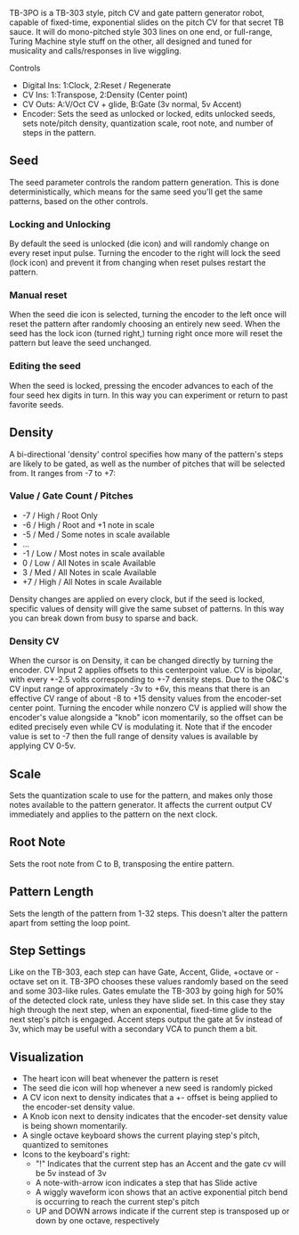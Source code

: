 TB-3PO is a TB-303 style, pitch CV and gate pattern generator robot, capable of fixed-time, exponential slides on the pitch CV for that secret TB sauce. It will do mono-pitched style 303 lines on one end, or full-range, Turing Machine style stuff on the other, all designed and tuned for musicality and calls/responses in live wiggling.

Controls

- Digital Ins: 1:Clock,  2:Reset / Regenerate
- CV Ins:   1:Transpose, 2:Density (Center point)
- CV Outs:  A:V/Oct CV + glide, B:Gate (3v normal, 5v Accent)
- Encoder: Sets the seed as unlocked or locked, edits unlocked seeds, sets note/pitch density, quantization scale, root note, and number of steps in the pattern.

## Seed
The seed parameter controls the random pattern generation. This is done deterministically, which means for the same seed you'll get the same patterns, based on the other controls.

### Locking and Unlocking
By default the seed is unlocked (die icon) and will randomly change on every reset input pulse. Turning the encoder to the right will lock the seed (lock icon) and prevent it from changing when reset pulses restart the pattern.

### Manual reset
When the seed die icon is selected, turning the encoder to the left once will reset the pattern after randomly choosing an entirely new seed. When the seed has the lock icon (turned right,) turning right once more will reset the pattern but leave the seed unchanged.

### Editing the seed
When the seed is locked, pressing the encoder advances to each of the four seed hex digits in turn. In this way you can experiment or return to past favorite seeds.

## Density
A bi-directional 'density' control specifies how many of the pattern's steps are likely to be gated, as well as the number of pitches that will be selected from. It ranges from -7 to +7:

### Value / Gate Count /  Pitches

- -7 / High / Root Only
- -6 / High / Root and +1 note in scale
- -5 / Med / Some notes in scale available
- ...
- -1 / Low / Most notes in scale available
-  0 / Low / All Notes in scale Available
-  3 / Med / All Notes in scale Available
- +7 / High / All Notes in scale Available

Density changes are applied on every clock, but if the seed is locked, specific values of density will give the same subset of patterns. In this way you can break down from busy to sparse and back.

### Density CV
When the cursor is on Density, it can be changed directly by turning the encoder. CV Input 2 applies offsets to this centerpoint value. CV is bipolar, with every +-2.5 volts corresponding to +-7 density steps. Due to the O&C's CV input range of approximately -3v to +6v, this means that there is an effective CV range of about -8 to +15 density values from the encoder-set center point.
Turning the encoder while nonzero CV is applied will show the encoder's value alongside a "knob" icon momentarily, so the offset can be edited precisely even while CV is modulating it.
Note that if the encoder value is set to -7 then the full range of density values is available by applying CV 0-5v.

## Scale
Sets the quantization scale to use for the pattern, and makes only those notes available to the pattern generator. It affects the current output CV immediately and applies to the pattern on the next clock.

## Root Note
Sets the root note from C to B, transposing the entire pattern.

## Pattern Length
Sets the length of the pattern from 1-32 steps. This doesn't alter the pattern apart from setting the loop point.

## Step Settings
Like on the TB-303, each step can have Gate, Accent, Glide, +octave or -octave set on it. TB-3PO chooses these values randomly based on the seed and some 303-like rules. Gates emulate the TB-303 by going high for 50% of the detected clock rate, unless they have slide set. In this case they stay high through the next step, when an exponential, fixed-time glide to the next step's pitch is engaged. Accent steps output the gate at 5v instead of 3v, which may be useful with a secondary VCA to punch them a bit.

## Visualization
- The heart icon will beat whenever the pattern is reset
- The seed die icon will hop whenever a new seed is randomly picked
- A CV icon next to density indicates that a +- offset is being applied to the encoder-set density value.
- A Knob icon next to density indicates that the encoder-set density value is being shown momentarily.
- A single octave keyboard shows the current playing step's pitch, quantized to semitones
- Icons to the keyboard's right:
  - "!" Indicates that the current step has an Accent and the gate cv will be 5v instead of 3v
  - A note-with-arrow icon indicates a step that has Slide active
  - A wiggly waveform icon shows that an active exponential pitch bend is occurring to reach the current step's pitch
  - UP and DOWN arrows indicate if the current step is transposed up or down by one octave, respectively

